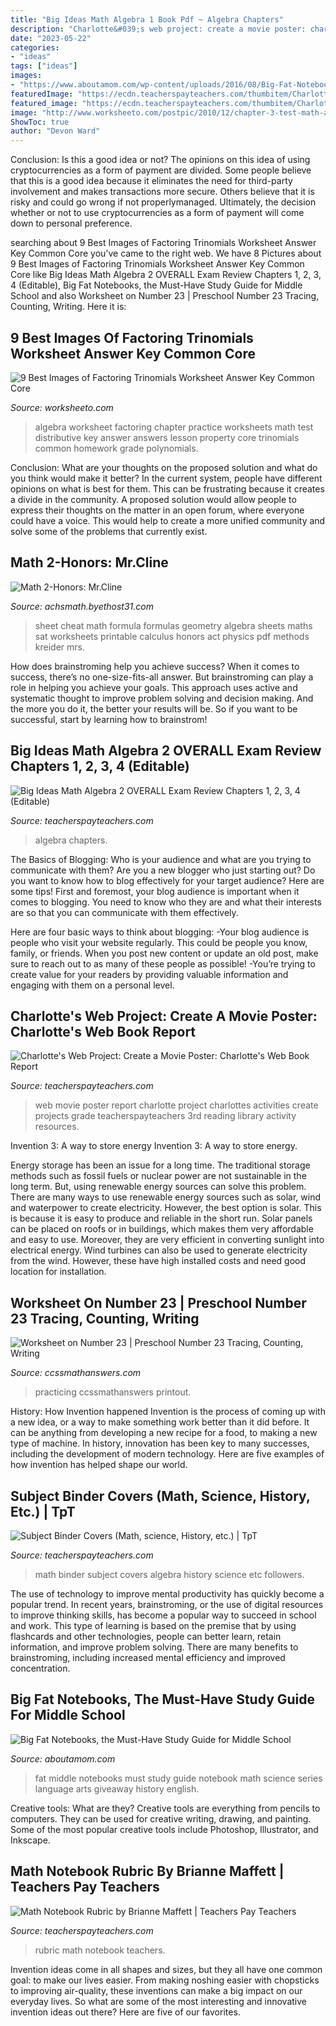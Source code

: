 ```yaml
---
title: "Big Ideas Math Algebra 1 Book Pdf ~ Algebra Chapters"
description: "Charlotte&#039;s web project: create a movie poster: charlotte&#039;s web book report"
date: "2023-05-22"
categories:
- "ideas"
tags: ["ideas"]
images:
- "https://www.aboutamom.com/wp-content/uploads/2016/08/Big-Fat-Notebooks-the-Must-Have-Study-Guide-for-Middle-School.png"
featuredImage: "https://ecdn.teacherspayteachers.com/thumbitem/Charlotte-s-Web-Project-Create-a-Movie-Poster-Charlotte-s-Web-Book-Report-2973033-1500873424/original-2973033-2.jpg"
featured_image: "https://ecdn.teacherspayteachers.com/thumbitem/Charlotte-s-Web-Project-Create-a-Movie-Poster-Charlotte-s-Web-Book-Report-2973033-1500873424/original-2973033-2.jpg"
image: "http://www.worksheeto.com/postpic/2010/12/chapter-3-test-math-algebra-1-worksheet_26111.jpg"
ShowToc: true
author: "Devon Ward"
---
```



Conclusion: Is this a good idea or not?
The opinions on this idea of using cryptocurrencies as a form of payment are divided. Some people believe that this is a good idea because it eliminates the need for third-party involvement and makes transactions more secure. Others believe that it is risky and could go wrong if not properlymanaged. Ultimately, the decision whether or not to use cryptocurrencies as a form of payment will come down to personal preference.

	

		
searching about 9 Best Images of Factoring Trinomials Worksheet Answer Key Common Core you've came to the right web. We have 8 Pictures about 9 Best Images of Factoring Trinomials Worksheet Answer Key Common Core like Big Ideas Math Algebra 2 OVERALL Exam Review Chapters 1, 2, 3, 4 (Editable), Big Fat Notebooks, the Must-Have Study Guide for Middle School and also Worksheet on Number 23 | Preschool Number 23 Tracing, Counting, Writing. Here it is:
		
    
## 9 Best Images Of Factoring Trinomials Worksheet Answer Key Common Core

<img loading=lazy src="http://www.worksheeto.com/postpic/2010/12/chapter-3-test-math-algebra-1-worksheet_26111.jpg" onerror="this.onerror=null;this.src='https://tse1.mm.bing.net/th?id=OIP.fiFO6hgGslhgUJ9im4zUNQHaKM&amp;pid=15.1';" alt="9 Best Images of Factoring Trinomials Worksheet Answer Key Common Core">

_Source: worksheeto.com_

>algebra worksheet factoring chapter practice worksheets math test distributive key answer answers lesson property core trinomials common homework grade polynomials. 

	

Conclusion: What are your thoughts on the proposed solution and what do you think would make it better?
In the current system, people have different opinions on what is best for them. This can be frustrating because it creates a divide in the community. A proposed solution would allow people to express their thoughts on the matter in an open forum, where everyone could have a voice. This would help to create a more unified community and solve some of the problems that currently exist.

    
## Math 2-Honors: Mr.Cline

<img loading=lazy src="http://www.achsmath.byethost31.com/Math_2_Honors_files/FormulaSheetGeometry2.jpg" onerror="this.onerror=null;this.src='https://tse3.mm.bing.net/th?id=OIP.SzxJTb3C-HroYWYv-Q3uOwHaJz&amp;pid=15.1';" alt="Math 2-Honors: Mr.Cline">

_Source: achsmath.byethost31.com_

>sheet cheat math formula formulas geometry algebra sheets maths sat worksheets printable calculus honors act physics pdf methods kreider mrs. 

	

How does brainstroming help you achieve success?
When it comes to success, there’s no one-size-fits-all answer. But brainstroming can play a role in helping you achieve your goals. This approach uses active and systematic thought to improve problem solving and decision making. And the more you do it, the better your results will be. So if you want to be successful, start by learning how to brainstrom!

    
## Big Ideas Math Algebra 2 OVERALL Exam Review Chapters 1, 2, 3, 4 (Editable)

<img loading=lazy src="https://ecdn.teacherspayteachers.com/thumbitem/Big-Ideas-Math-Algebra-2-OVERALL-Exam-Review-Chapters-1-2-3-4-5066794-1588894689/original-5066794-4.jpg" onerror="this.onerror=null;this.src='https://tse2.mm.bing.net/th?id=OIP.JFofHuhUsc5y7LJT4SsiCwAAAA&amp;pid=15.1';" alt="Big Ideas Math Algebra 2 OVERALL Exam Review Chapters 1, 2, 3, 4 (Editable)">

_Source: teacherspayteachers.com_

>algebra chapters. 

	

The Basics of Blogging: Who is your audience and what are you trying to communicate with them?
Are you a new blogger who just starting out? Do you want to know how to blog effectively for your target audience? Here are some tips! 
First and foremost, your blog audience is important when it comes to blogging. You need to know who they are and what their interests are so that you can communicate with them effectively. 

Here are four basic ways to think about blogging:
-Your blog audience is people who visit your website regularly. This could be people you know, family, or friends. When you post new content or update an old post, make sure to reach out to as many of these people as possible! 
-You’re trying to create value for your readers by providing valuable information and engaging with them on a personal level.

    
## Charlotte&#039;s Web Project: Create A Movie Poster: Charlotte&#039;s Web Book Report

<img loading=lazy src="https://ecdn.teacherspayteachers.com/thumbitem/Charlotte-s-Web-Project-Create-a-Movie-Poster-Charlotte-s-Web-Book-Report-2973033-1500873424/original-2973033-2.jpg" onerror="this.onerror=null;this.src='https://tse2.mm.bing.net/th?id=OIP.Ek47WT7m4jiM5BH2IsKXWwAAAA&amp;pid=15.1';" alt="Charlotte&#039;s Web Project: Create a Movie Poster: Charlotte&#039;s Web Book Report">

_Source: teacherspayteachers.com_

>web movie poster report charlotte project charlottes activities create projects grade teacherspayteachers 3rd reading library activity resources. 

	

Invention 3: A way to store energy
Invention 3: A way to store energy. 

Energy storage has been an issue for a long time. The traditional storage methods such as fossil fuels or nuclear power are not sustainable in the long term. 
But, using renewable energy sources can solve this problem. 
There are many ways to use renewable energy sources such as solar, wind and waterpower to create electricity. However, the best option is solar. This is because it is easy to produce and reliable in the short run. 
Solar panels can be placed on roofs or in buildings, which makes them very affordable and easy to use. Moreover, they are very efficient in converting sunlight into electrical energy. 
 Wind turbines can also be used to generate electricity from the wind. However, these have high installed costs and need good location for installation.

    
## Worksheet On Number 23 | Preschool Number 23 Tracing, Counting, Writing

<img loading=lazy src="https://ccssmathanswers.com/wp-content/uploads/2021/05/Worksheet-on-Number-Twenty-Three-1418x2048.jpg" onerror="this.onerror=null;this.src='https://tse3.mm.bing.net/th?id=OIP.O2DvMlCcQ1qhJDB80i2-4AHaKs&amp;pid=15.1';" alt="Worksheet on Number 23 | Preschool Number 23 Tracing, Counting, Writing">

_Source: ccssmathanswers.com_

>practicing ccssmathanswers printout. 

	

History: How Invention happened
Invention is the process of coming up with a new idea, or a way to make something work better than it did before. It can be anything from developing a new recipe for a food, to making a new type of machine. In history, innovation has been key to many successes, including the development of modern technology. Here are five examples of how invention has helped shape our world.

    
## Subject Binder Covers (Math, Science, History, Etc.) | TpT

<img loading=lazy src="https://ecdn.teacherspayteachers.com/thumbitem/Subject-Binder-Covers-2013681-1500873492/original-2013681-1.jpg" onerror="this.onerror=null;this.src='https://tse3.mm.bing.net/th?id=OIP.0uWtgHNuIEtZ18db0ffEIwAAAA&amp;pid=15.1';" alt="Subject Binder Covers (Math, science, History, etc.) | TpT">

_Source: teacherspayteachers.com_

>math binder subject covers algebra history science etc followers. 

	

The use of technology to improve mental productivity has quickly become a popular trend. In recent years, brainstroming, or the use of digital resources to improve thinking skills, has become a popular way to succeed in school and work. This type of learning is based on the premise that by using flashcards and other technologies, people can better learn, retain information, and improve problem solving. There are many benefits to brainstroming, including increased mental efficiency and improved concentration.

    
## Big Fat Notebooks, The Must-Have Study Guide For Middle School

<img loading=lazy src="https://www.aboutamom.com/wp-content/uploads/2016/08/Big-Fat-Notebooks-the-Must-Have-Study-Guide-for-Middle-School.png" onerror="this.onerror=null;this.src='https://tse1.mm.bing.net/th?id=OIP.NJ-EdVAxdmPEO1YxoLw2GgHaKI&amp;pid=15.1';" alt="Big Fat Notebooks, the Must-Have Study Guide for Middle School">

_Source: aboutamom.com_

>fat middle notebooks must study guide notebook math science series language arts giveaway history english. 

	

Creative tools: What are they?
Creative tools are everything from pencils to computers. They can be used for creative writing, drawing, and painting. Some of the most popular creative tools include Photoshop, Illustrator, and Inkscape.

    
## Math Notebook Rubric By Brianne Maffett | Teachers Pay Teachers

<img loading=lazy src="https://ecdn.teacherspayteachers.com/thumbitem/Math-Notebook-Rubric-014803900-1371428117-1500875395/original-731610-1.jpg" onerror="this.onerror=null;this.src='https://tse4.mm.bing.net/th?id=OIP._uoAb6QkFwCu_EA4aTBOHwHaFq&amp;pid=15.1';" alt="Math Notebook Rubric by Brianne Maffett | Teachers Pay Teachers">

_Source: teacherspayteachers.com_

>rubric math notebook teachers. 

	

Invention ideas come in all shapes and sizes, but they all have one common goal: to make our lives easier. From making noshing easier with chopsticks to improving air-quality, these inventions can make a big impact on our everyday lives. So what are some of the most interesting and innovative invention ideas out there? Here are five of our favorites.

